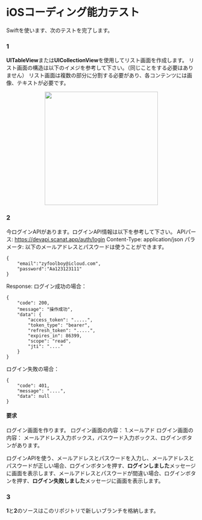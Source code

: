 # iOSコーディング能力テスト

Swiftを使います、次のテストを完了します。

### 1
**UITableView**または**UICollectionView**を使用してリスト画面を作成します。
リスト画面の構造は以下のイメジを参考して下さい。（同じことをする必要はありません）
リスト画面は複数の部分に分割する必要があり、各コンテンツには画像、テキストが必要です。
<p align="center"><img width="300" src="https://user-images.githubusercontent.com/92193175/150973935-dcea7351-20fa-4cfe-b6a8-b0809f0a2717.jpeg"></p>

### 2

今ログインAPIがあります。ログインAPI情報は以下を参考して下さい。
APIパース: https://devapi.scanat.app/auth/login
Content-Type: application/json
パラメータ:
以下のメールアドレスとパスウードは使うことができます。
```
{
	"email":"zyfoolboy@icloud.com",
	"password":"Aa123123111"
}
```
Response:
ログイン成功の場合：
```
{
    "code": 200,
    "message": "操作成功",
    "data": {
        "access_token": ".....",
        "token_type": "bearer",
        "refresh_token": ".....",
        "expires_in": 86399,
        "scope": "read",
        "jti": "...."
    }
}
```
ログイン失敗の場合：
```
{
    "code": 401,
    "message": "....",
    "data": null
}
```

#### 要求

ログイン画面を作ります。
ログイン画面の内容：
1.メールアド
ログイン画面の内容：
メールアドレス入力ボックス，パスウード入力ボックス、ログインボタンがあります。

ログインAPIを使う、メールアドレスとパスウードを入力し、メールアドレスとパスウードが正しい場合、ログインボタンを押す、**ログインしました**メッセージに画面を表示します、メールアドレスとパスウードが間違い場合、ログインボタンを押す、**ログイン失敗しました**メッセージに画面を表示します。

### 3
 **1**と**2**のソースはこのリポジトリで新しいブランチを格納します。

